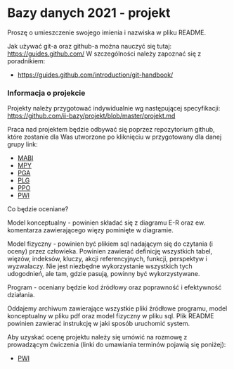# Bazy danych 2021 - projekt

Proszę o umieszczenie swojego imienia i nazwiska w pliku README.

Jak używać git-a oraz github-a można nauczyć się tutaj: https://guides.github.com/ W szczególności należy zapoznać się z poradnikiem:
- https://guides.github.com/introduction/git-handbook/


### Informacja o projekcie

Projekty należy przygotować indywidualnie wg następującej specyfikacji: https://github.com/ii-bazy/projekt/blob/master/projekt.md

Praca nad projektem będzie odbywać się poprzez repozytorium github, które zostanie dla Was utworzone po kliknięciu w przygotowany dla danej grupy link:
- [MABI](https://classroom.github.com/a/_5RzWuK_)
- [MPY](https://classroom.github.com/a/koXSv4jy)
- [PGA](https://classroom.github.com/a/oc8rHu8F)
- [PLG](https://classroom.github.com/a/mL4FQCsX)
- [PPO](https://classroom.github.com/a/u8_Rwfx1)
- [PWI](https://classroom.github.com/a/qXZ_B_B5)

Co będzie oceniane?

Model konceptualny - powinien składać się z diagramu E-R oraz ew. komentarza zawierającego więzy pominięte w diagramie.

Model fizyczny - powinien być plikiem sql nadającym się do czytania (i oceny) przez człowieka. Powinien zawierać definicję wszystkich tabel, więzów, indeksów, kluczy, akcji referencyjnych, funkcji, perspektyw i wyzwalaczy. Nie jest niezbędne wykorzystanie wszystkich tych udogodnień, ale tam, gdzie pasują, powinny być wykorzystywane.

Program - oceniany będzie kod źródłowy oraz poprawność i efektywność działania.

Oddajemy archiwum zawierające wszystkie pliki źródłowe programu, model konceptualny w pliku pdf oraz model fizyczny w pliku sql. Plik README powinien zawierać instrukcję w jaki sposób uruchomić system.

Aby uzyskać ocenę projektu należy się umówić na rozmowę z prowadzącym ćwiczenia (linki do umawiania terminów pojawią się poniżej):
- [PWI](https://skos.ii.uni.wroc.pl/mod/choice/view.php?id=23542)

